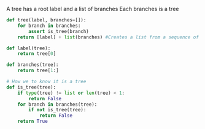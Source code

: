 A tree has a root label and a list of branches 
Each branches is a tree

```python
def tree(label, branches=[]):
	for branch in branches:
		assert is_tree(branch)
	return [label] + list(branches) #Creates a list from a sequence of branches

def label(tree):
	return tree[0]

def branches(tree):
	return tree[1:]

# How we to know it is a tree
def is_tree(tree):
	if type(tree) != list or len(tree) < 1:
		return False
	for branch in branches(tree):
		if not is_tree(tree):
			return False
	return True


```